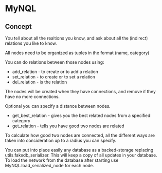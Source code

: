 # MyNQL


## Concept

You tell about all the realtions you know, and ask about all the (indirect) relations you like to know.

All nodes need to be organized as tuples in the format (name, category)

You can do relations between those nodes using:

  * add_relation - to create or to add a relation
  * set_relation - to create or to set a relation
  * del_relation - is the relation

The nodes will be created when they have connections, and remove if they have no more connections.

Optional you can specify a distance between nodes.

 * get_best_relation - gives you the best related nodes from a specified category
 * get_relation - tells you have good two nodes are related

To calculate how good two nodes are connected, all the different ways are taken into concideration up to a radius you can specify.

You can put into place easily any database as a backed-storage replacing utils.fakedb_serializer. This will keep a copy of all updates in your database. To load the network from the database after starting use MyNQL.load_serialized_node for each node.




